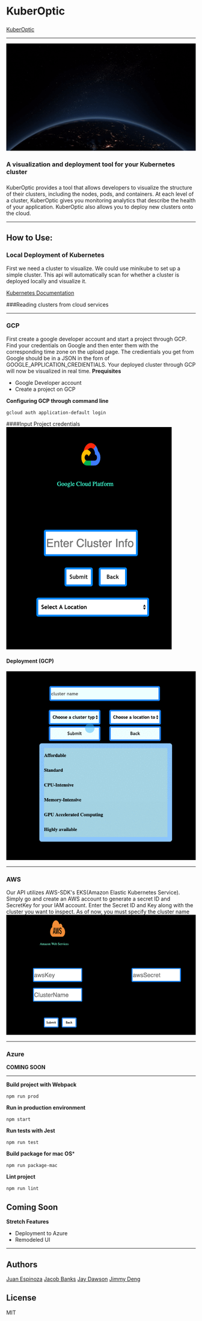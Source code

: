 # KuberOptic
###
[KuberOptic](kuberoptic.com)
***
![](src/client/assets/credsPage/kubernatiGif.gif)
### A visualization and deployment tool for your Kubernetes cluster
###

KuberOptic provides a tool that allows developers to visualize the structure of their clusters, including the nodes, pods, and containers. At each level of a cluster, KuberOptic gives you monitoring analytics that describe the health of your application. KuberOptic also allows you to deploy new clusters onto the cloud.

***
## How to Use:

### Local Deployment of Kubernetes
First we need a cluster to visualize. We could use minikube to set up a simple cluster. This api will automatically scan for whether a cluster is deployed locally and visualize it.

[Kubernetes Documentation](https://kubernetes.io/docs/tasks/tools/install-minikube/)

###Reading clusters from cloud services
***
### GCP
First create a google developer account and start a project through GCP. Find your credentials on Google and then enter them with the corresponding time zone on the upload page. The credientials you get from Google should be in a JSON in the forn of GOOGLE_APPLICATION_CREDIENTIALS. Your deployed cluster through GCP will now be visualized in real time.
**Prequisites**
- Google Developer account
- Create a project on GCP

**Configuring GCP through command line**
```
gcloud auth application-default login
```
####Input Project credentials
![](src/client/assets/credsPage/puttingCreds.gif)

#### Deployment (GCP) 
![](src/client/assets/credsPage/deploymentGCP.gif)
***
### AWS <reading cluster>
Our API utilizes AWS-SDK's EKS(Amazon Elastic Kubernetes Service). Simply go and create an AWS account to generate a secret ID and SecretKey for your IAM account. Enter the Secret ID and Key along with the cluster you want to inspect. As of now, you must specify the cluster name  
![](src/client/assets/credsPage/puttingAws.gif)
***
### Azure
**COMING SOON**
***
**Build project with Webpack**
```
npm run prod
```
**Run in production environment**
```
npm start
```
**Run tests with Jest**
```
npm run test
```
**Build package for mac OS***
```
npm run package-mac
```
**Lint project**
```
npm run lint
```
## Coming Soon
**Stretch Features**
- Deployment to Azure
- Remodeled UI
***
## Authors
[Juan Espinoza](https://github.com/jespinoza17)
[Jacob Banks](https://github.com/jacobbanks)
[Jay Dawson](https://github.com/ImJustJay)
[Jimmy Deng](https://github.com/rev619)
## License
MIT